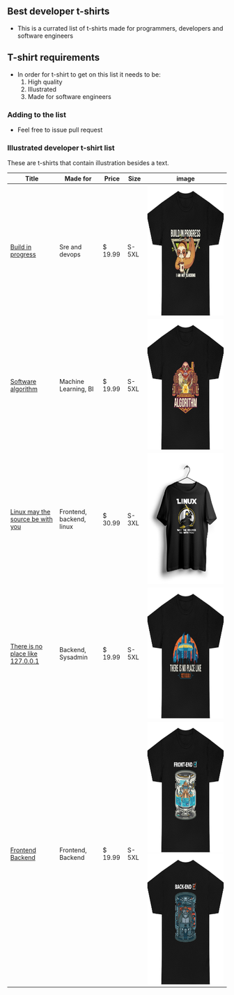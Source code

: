 ## Best developer t-shirts

- This is a currated list of t-shirts made for programmers, developers and software engineers

## T-shirt requirements

- In order for t-shirt to get on this list it needs to be:
  1. High quality
  2. Illustrated
  3. Made for software engineers

### Adding to the list

- Feel free to issue pull request

### Illustrated developer t-shirt list

These are t-shirts that contain illustration besides a text.

| Title                                                                                                           | Made for                 | Price   | Size  | image                                                                                                                                                                                                                                                                                                         |
| --------------------------------------------------------------------------------------------------------------- | ------------------------ | ------- | ----- | ------------------------------------------------------------------------------------------------------------------------------------------------------------------------------------------------------------------------------------------------------------------------------------------------------------- |
| [Build in progress](https://www.devshirt.club/developer-shirt/build-in-progress)                                | Sre and devops           | $ 19.99 | S-5XL | [<img src="./developer-tshirt/build_in_progress.jpeg" alt="build in progress" height="300">](https://www.devshirt.club/developer-shirt/build-in-progress)                                                                                                                                                     |
| [Software algorithm](https://www.devshirt.club/developer-shirt/software-algorithm)                              | Machine Learning, BI     | $ 19.99 | S-5XL | [<img src="./developer-tshirt/software_algorithm.jpeg" alt="software algorithm" height="300">](https://www.devshirt.club/developer-shirt/software-algorithm)                                                                                                                                                  |
| [Linux may the source be with you](https://crazymonk.in/linux-may-be-source-be-with-you-half-sleeve-t-shirt/)   | Frontend, backend, linux | $ 30.99 | S-3XL | [<img src="./developer-tshirt/linux_may_the_source_be_with_you.jpeg" alt="linux may the source be with you" height="300">](https://crazymonk.in/linux-may-be-source-be-with-you-half-sleeve-t-shirt/)                                                                                                         |
| [There is no place like 127.0.0.1](https://www.devshirt.club/developer-shirt/there-is-no-place-like-127-0-0-1/) | Backend, Sysadmin        | $ 19.99 | S-5XL | [<img src="./developer-tshirt/there_is_no_place_like_127.0.0.1.jpeg" alt="there is no place like 127.0.0.1" height="300">](https://www.devshirt.club/developer-shirt/there-is-no-place-like-127-0-0-1)                                                                                                        |
| [Frontend Backend](https://www.devshirt.club/developer-shirt/frontend-backen)                                   | Frontend, Backend        | $ 19.99 | S-5XL | [<img src="./developer-tshirt/frontend_backend.jpeg" alt="frontend backend" height="300">](https://www.devshirt.club/developer-shirt/frontend-backend) [<img src="./developer-tshirt/backend_frontend.jpeg" alt="frontend backend" height="300">](https://www.devshirt.club/developer-shirt/frontend-backend) |
